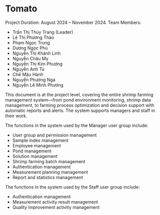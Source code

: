 # Tomato
Project Duration: August 2024 – November 2024.
Team Members:
- Trần Thị Thùy Trang (Leader)
- Lê Thị Phương Thảo
- Phạm Ngọc Trung
- Dương Ngọc Phú
- Nguyễn Thị Khánh Linh
- Nguyễn Châu My
- Nguyễn Thị Kim Phượng
- Nguyễn Anh Tú
- Chế Mậu Hành
- Nguyễn Phương Nga
- Nguyễn Lê Minh Phương

This document is at the project level, covering the entire shrimp farming management system—from pond environment monitoring, shrimp data management, to farming process optimization and decision support with automatic reports and alerts. The system supports managers and staff in their work.

The functions in the system used by the Manager user group include:
- User group and permission management
- Sample index management
- Employee management
- Pond management
- Solution management
- Shrimp farming batch management
- Authentication management
- Measurement planning management
- Report and statistics management
  
The functions in the system used by the Staff user group include:
- Authentication management
- Measurement activity result management
- Quality improvement activity management
